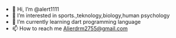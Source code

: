 - 👋 Hi, I’m @alert1111
- 👀 I’m interested in sports.,teknology,biology,human psychology
- 🌱 I’m currently learning dart programming language
- 📫 How to reach me Alierdrm2755@gmail.com 

<!---
alert1111/alert1111 is a ✨ special ✨ repository because its `README.md` (this file) appears on your GitHub profile.
You can click the Preview link to take a look at your changes.
--->
